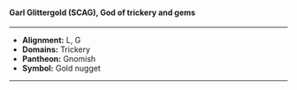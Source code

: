 #### Garl Glittergold (SCAG), God of trickery and gems
___

- **Alignment:** L, G
- **Domains:** Trickery
- **Pantheon:** Gnomish
- **Symbol:** Gold nugget
___
